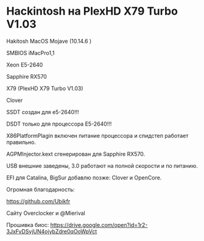 # Hackintosh на PlexHD X79 Turbo V1.03

Hakitosh MacOS Mojave (10.14.6 )

SMBIOS iMacPro1,1

Xeon E5-2640

Sapphire RX570

X79 (PlexHD X79 Turbo V1.03)

Clover

SSDT создан для e5-2640!!!

DSDT только для процессора E5-2640!!!

X86PlatformPlagin включен питание процессора и спидстеп работает правильно.

AGPMInjector.kext сгенерирован для Sapphire RX570.

USB внешние заведены, 3.0 работают на полной скорости и по питанию.

EFI для Catalina, BigSur добавлю позже: Clover и OpenCore.

Огромная благодарность:

https://github.com/Ubikfr

Сайту Overclocker и @Mierival 

Прошивка биос:
https://drive.google.com/open?id=1r2-3JxFvDSyjUN4ojybZdre0qOoWpVct
